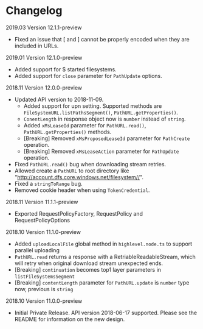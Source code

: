 # Changelog

2019.03 Version 12.1.1-preview

* Fixed an issue that [ and ] cannot be properly encoded when they are included in URLs.

2019.01 Version 12.1.0-preview

* Added support for $ started filesystems.
* Added support for `close` parameter for `PathUpdate` options.

2018.11 Version 12.0.0-preview

* Updated API version to 2018-11-09.
  * Added support for upn setting. Supported methods are `FileSystemURL.listPathsSegment()`, `PathURL.getProperties()`.
  * `ConentLength` in response object now is `number` instead of `string`.
  * Added `xMsLeaseId` parameter for `PathURL.read()`, `PathURL.getProperties()` methods.
  * [Breaking] Removed `xMsProposedLeaseId` parameter for `PathCreate` operation.
  * [Breaking] Removed `xMsLeaseAction` parameter for `PathUpdate` operation.
* Fixed `PathURL.read()` bug when downloading stream retries.
* Allowed create a `PathURL` to root directory like "http://account.dfs.core.windows.net/filesystem//".
* Fixed a `stringToRange` bug.
* Removed cookie header when using `TokenCredential`.

2018.11 Version 11.1.1-preview

* Exported RequestPolicyFactory, RequestPolicy and RequestPolicyOptions

2018.10 Version 11.1.0-preview

* Added `uploadLocalFile` global method in `highlevel.node.ts` to support parallel uploading
* `PathURL.read` returns a response with a RetriableReadableStream, which will retry when original download stream unexpected ends.
* [Breaking] `continuation` becomes top1 layer parameters in `listFileSystemsSegment`
* [Breaking] `contentLength` parameter for `PathURL.update` is `number` type now, previous is `string`

2018.10 Version 11.0.0-preview

* Initial Private Release. API version 2018-06-17 supported. Please see the README for information on the new design.
